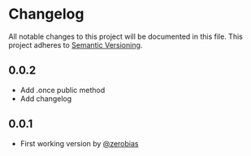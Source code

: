 # Changelog

All notable changes to this project will be documented in this file.
This project adheres to [Semantic Versioning](http://semver.org/).

## 0.0.2

* Add .once public method
* Add changelog

## 0.0.1

* First working version by [@zerobias][]

[@zerobias]: https://github.com/zerobias/